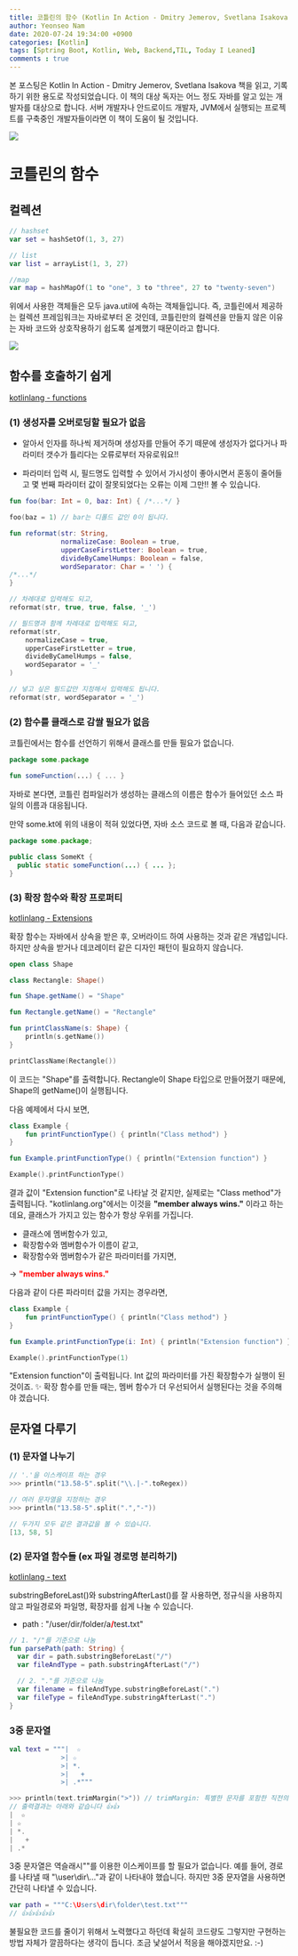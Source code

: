 ```yaml
---
title: 코틀린의 함수 (Kotlin In Action - Dmitry Jemerov, Svetlana Isakova)
author: Yeonseo Nam
date: 2020-07-24 19:34:00 +0900
categories: [Kotlin]
tags: [Sptring Boot, Kotlin, Web, Backend,TIL, Today I Leaned]
comments : true
---
```


본 포스팅은 Kotlin In Action - Dmitry Jemerov, Svetlana Isakova 책을 읽고, 기록하기 위한 용도로 작성되었습니다. 이 책의 대상 독자는 어느 정도 자바를 알고 있는 개발자를 대상으로 합니다. 서버 개발자나 안드로이드 개발자, JVM에서 실행되는 프로젝트를 구축중인 개발자들이라면 이 책이 도움이 될 것입니다.


<img class="image fit" src="/post/images/logo/springKotlin.png">


# 코틀린의 함수

## 컬렉션

```kotlin
// hashset
var set = hashSetOf(1, 3, 27)

// list
var list = arrayList(1, 3, 27)

//map
var map = hashMapOf(1 to "one", 3 to "three", 27 to "twenty-seven")
```

위에서 사용한 객체들은 모두 java.util에 속하는 객체들입니다. 즉, 코틀린에서 제공하는 컬렉션 프레임워크는 자바로부터 온 것인데, 코틀린만의 컬렉션을 만들지 않은 이유는 자바 코드와 상호작용하기 쉽도록 설계했기 때문이라고 합니다.

<img class="image fit" src="/post/images/2020-07-27-collections-diagram.png">


## 함수를 호출하기 쉽게

[kotlinlang - functions](https://kotlinlang.org/docs/reference/functions.html#named-arguments)


### (1) 생성자를 오버로딩할 필요가 없음 

* 알아서 인자를 하나씩 제거하며 생성자를 만들어 주기 떼문에 생성자가 없다거나 파라미터 갯수가 틀리다는 오류로부터 자유로워요!!

* 파라미터 입력 시, 필드명도 입력할 수 있어서 가시성이 좋아시면서 혼동이 줄어들고 몇 번째 파라미터 값이 잘못되었다는 오류는 이제 그만!! 볼 수 있습니다.

```kotlin
fun foo(bar: Int = 0, baz: Int) { /*...*/ }

foo(baz = 1) // bar는 디폴드 값인 0이 됩니다.
```

```kotlin
fun reformat(str: String,
             normalizeCase: Boolean = true,
             upperCaseFirstLetter: Boolean = true,
             divideByCamelHumps: Boolean = false,
             wordSeparator: Char = ' ') {
/*...*/
}

// 차례대로 입력해도 되고,
reformat(str, true, true, false, '_')

// 필드명과 함께 차례대로 입력해도 되고,
reformat(str,
    normalizeCase = true,
    upperCaseFirstLetter = true,
    divideByCamelHumps = false,
    wordSeparator = '_'
)

// 넣고 싶은 필드값만 지정해서 입력해도 됩니다.
reformat(str, wordSeparator = '_')
```


### (2) 함수를 클래스로 감쌀 필요가 없음

코틀린에서는 함수를 선언하기 위해서 클래스를 만들 필요가 없습니다. 

```kotlin
package some.package

fun someFunction(...) { ... }
```

자바로 본다면, 코틀린 컴파일러가 생성하는 클래스의 이름은 함수가 들어있던 소스 파일의 이름과 대응됩니다.

만약 some.kt에 위의 내용이 적혀 있었다면, 자바 소스 코드로 볼 때, 다음과 같습니다.

```java
package some.package;

public class SomeKt {
  public static someFunction(...) { ... };
}
```

### (3) 확장 함수와 확장 프로퍼티

[kotlinlang - Extensions](https://kotlinlang.org/docs/reference/extensions.html)

확장 함수는 자바에서 상속을 받은 후, 오버라이드 하여 사용하는 것과 같은 개념입니다. 하지만 상속을 받거나 데코레이터 같은 디자인 패턴이 필요하지 않습니다. 

```kotlin
open class Shape

class Rectangle: Shape()

fun Shape.getName() = "Shape"

fun Rectangle.getName() = "Rectangle"

fun printClassName(s: Shape) {
    println(s.getName())
}    

printClassName(Rectangle())
```

이 코드는 "Shape"를 출력합니다. Rectangle이 Shape 타입으로 만들어졌기 때문에, Shape의 getName()이 실행됩니다.

다음 예제에서 다시 보면,
```kotlin
class Example {
    fun printFunctionType() { println("Class method") }
}

fun Example.printFunctionType() { println("Extension function") }

Example().printFunctionType()
```

결과 값이 "Extension function"로 나타날 것 같지만, 실제로는 "Class method"가 출력됩니다. "kotlinlang.org"에서는 이것을 <strong>"member always wins."</strong> 이라고 하는데요, 클래스가 가지고 있는 함수가 항상 우위를 가집니다.

* 클래스에 멤버함수가 있고,
* 확장함수와 멤버함수가 이름이 같고,
* 확장함수와 멤버함수가 같은 파라미터를 가지면,

-> <strong style="color: red">"member always wins."</strong>

다음과 같이 다른 파라미터 값을 가지는 경우라면, 

```kotlin
class Example {
    fun printFunctionType() { println("Class method") }
}

fun Example.printFunctionType(i: Int) { println("Extension function") }

Example().printFunctionType(1)
```

"Extension function"이 출력됩니다. Int 값의 파라미터를 가진 확장함수가 실행이 된 것이죠. ✨
확장 함수를 만들 때는, 멤버 함수가 더 우선되어서 실행된다는 것을 주의해야 겠습니다.


## 문자열 다루기

### (1) 문자열 나누기

```kotlin
// '.'을 이스캐이프 하는 경우
>>> println("13.58-5".split("\\.|-".toRegex))

// 여러 문자열을 지정하는 경우
>>> println("13.58-5".split(".","-"))

// 두가지 모두 같은 결과값을 볼 수 있습니다.
[13, 58, 5]
```

### (2) 문자열 함수들 (ex 파일 경로명 분리하기)

[kotlinlang - text](https://kotlinlang.org/api/latest/jvm/stdlib/kotlin.text/)

substringBeforeLast()와 substringAfterLast()를 잘 사용하면, 정규식을 사용하지 않고 파일경로와 파일명, 확장자를 쉽게 나눌 수 있습니다.

* path : "/user/dir/folder/a<strong style="color:red">/</strong>test<strong style="color:blue">.</strong>txt"

```kotlin
// 1. "/"를 기준으로 나눔
fun parsePath(path: String) {
  var dir = path.substringBeforeLast("/")
  var fileAndType = path.substringAfterLast("/")

  // 2. "."를 기준으로 나눔
  var filename = fileAndType.substringBeforeLast(".")
  var fileType = fileAndType.substringAfterLast(".")
}
```

### 3중 문자열

```kotlin
val text = """|  ☆
             >| ☆
             >| *.
             >|   +
             >| .*"""

>>> println(text.trimMargin(">")) // trimMargin: 특별한 문자를 포함한 직전의 공백을 제거
// 출력결과는 아래와 같습니다 👍👍
|  ☆
| ☆
| *.
|   +
| .*
```


3중 문자열은 역슬래시"\"를 이용한 이스케이프를 할 필요가 없습니다. 예를 들어, 경로를 나타낼 때 "\\user\\dir\\..."과 같이 나타내야 했습니다. 하지만 3중 문자열을 사용하면 간단히 나타낼 수 있습니다. 

```kotlin
var path = """C:\Users\dir\folder\test.txt"""
// 👍👍👍👍👍
```


불필요한 코드를 줄이기 위해서 노력했다고 하던데 확실히 코드량도 그렇지만 구현하는 방법 자체가 깔끔하다는 생각이 듭니다. 조금 낯설어서 적응을 해야겠지만요. :-)
